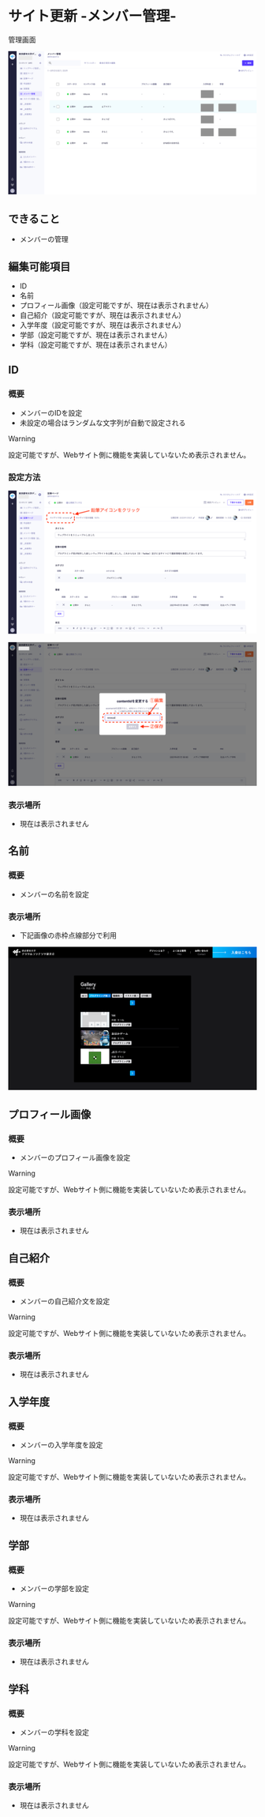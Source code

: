 # サイト更新 -メンバー管理-

管理画面

![](/attachments/20250213201944.png)

## できること

- メンバーの管理

## 編集可能項目

- ID
- 名前
- プロフィール画像（設定可能ですが、現在は表示されません）
- 自己紹介（設定可能ですが、現在は表示されません）
- 入学年度（設定可能ですが、現在は表示されません）
- 学部（設定可能ですが、現在は表示されません）
- 学科（設定可能ですが、現在は表示されません）

## ID

### 概要

- メンバーのIDを設定
- 未設定の場合はランダムな文字列が自動で設定される
> [!WARNING]
> 設定可能ですが、Webサイト側に機能を実装していないため表示されません。

### 設定方法

![](/attachments/20250213185916.png)

![](/attachments/20250213190032.png)

### 表示場所

- 現在は表示されません

## 名前

### 概要

- メンバーの名前を設定

### 表示場所

- 下記画像の赤枠点線部分で利用

![](/attachments/20250213194552.png)

## プロフィール画像

### 概要

- メンバーのプロフィール画像を設定
> [!WARNING]
> 設定可能ですが、Webサイト側に機能を実装していないため表示されません。

### 表示場所

- 現在は表示されません

## 自己紹介

### 概要

- メンバーの自己紹介文を設定
> [!WARNING]
> 設定可能ですが、Webサイト側に機能を実装していないため表示されません。

### 表示場所

- 現在は表示されません

## 入学年度

### 概要

- メンバーの入学年度を設定
> [!WARNING]
> 設定可能ですが、Webサイト側に機能を実装していないため表示されません。

### 表示場所

- 現在は表示されません

## 学部

### 概要

- メンバーの学部を設定
> [!WARNING]
> 設定可能ですが、Webサイト側に機能を実装していないため表示されません。

### 表示場所

- 現在は表示されません

## 学科

### 概要

- メンバーの学科を設定
> [!WARNING]
> 設定可能ですが、Webサイト側に機能を実装していないため表示されません。

### 表示場所

- 現在は表示されません
